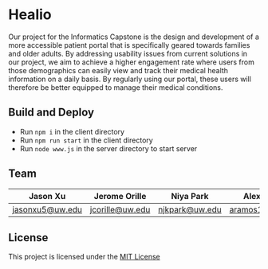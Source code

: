 # Healio

Our project for the Informatics Capstone is the design and development of a more accessible patient portal that is specifically geared towards families and older adults. By addressing usability issues from current solutions in our project, we aim to achieve a higher engagement rate where users from those demographics can easily view and track their medical health information on a daily basis. By regularly using our portal, these users will therefore be better equipped to manage their medical conditions.

## Build and Deploy

- Run `npm i` in the client directory
- Run `npm run start` in the client directory
- Run `node www.js` in the server directory to start server

## Team

| Jason Xu                                            | Jerome Orille                                            | Niya Park                                        | Alex Ramos                                          |
| ---------------------------------------------------- | ------------------------------------------------------- | -------------------------------------------------- | ----------------------------------------------------- |
| [jasonxu5@uw.edu](mailto:jasonxu5@uw.edu) | [jcorille@uw.edu](mailto:jcorille@uw.edu) | [njkpark@uw.edu](mailto:njkpark@uw.edu) | [aramos10@uw.edu](mailto:aramos10@uw.edu) |

## License

This project is licensed under the [MIT License](https://choosealicense.com/licenses/mit/)
